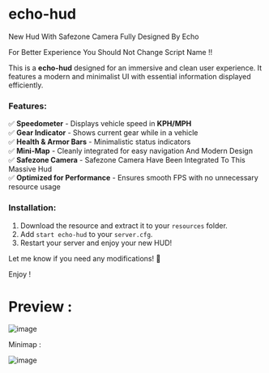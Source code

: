 # echo-hud
New Hud With Safezone Camera Fully Designed By Echo

For Better Experience You Should Not Change Script Name !!

This is a **echo-hud** designed for an immersive and clean user experience. It features a modern and minimalist UI with essential information displayed efficiently.

### Features:
✅ **Speedometer** - Displays vehicle speed in **KPH/MPH**  
✅ **Gear Indicator** - Shows current gear while in a vehicle  
✅ **Health & Armor Bars** - Minimalistic status indicators  
✅ **Mini-Map** - Cleanly integrated for easy navigation And Modern Design  
✅ **Safezone Camera** - Safezone Camera Have Been Integrated To This Massive Hud   
✅ **Optimized for Performance** - Ensures smooth FPS with no unnecessary resource usage  

### Installation:
1. Download the resource and extract it to your `resources` folder.  
2. Add `start echo-hud` to your `server.cfg`.  
3. Restart your server and enjoy your new HUD!  

Let me know if you need any modifications! 🚀

Enjoy !

# Preview :

![image](https://github.com/user-attachments/assets/cf73000b-58ba-4b64-8edd-e64360976cc8)

Minimap :

![image](https://github.com/user-attachments/assets/38080f74-b6a9-4bae-ad64-9c44fde5fb09)


